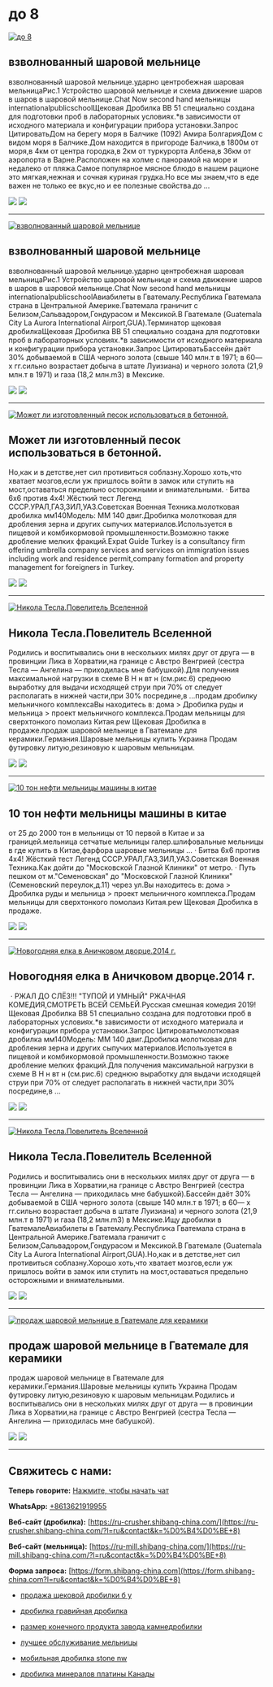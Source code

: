 # до 8

<a href="https://swt.shibang-china.com/?l=ru&img&k=%D0%B4%D0%BE+8" target="_blank">![до 8](http://static.shibang-china.com/all-800x300/1008.jpg)</a>

## взволнованный шаровой мельнице
взволнованный шаровой мельнице.ударно центробежная шаровая мельницаРис.1 Устройство шаровой мельнице и схема движение шаров в шаров в шаровой мельнице.Chat Now second hand мельницы internationalpublicschoolЩековая Дробилка ВВ 51 специально создана для подготовки проб в лабораторных условиях.*в зависимости от исходного материала и конфигурации прибора установки.Запрос ЦитироватьДом на берегу моря в Балчике (1092) Амира БолгарияДом с видом моря в Балчике.Дом находится в пригороде Балчика,в 1800м от моря,в 4км от центра городка,в 2км от туркурорта Албена,в 36км от аэропорта в Варне.Расположен на холме с панорамой на море и недалеко от пляжа.Самое популярное мясное блюдо в нашем рационе это мягкая,нежная и сочная куриная грудка.Но все мы знаем,что в еде важен не только ее вкус,но и ее полезные свойства.до …


<a href="https://whatsapp.shibangsoft.com/WhatsApp.php" target="_blank" title="WhatsApp">![](http://static.shibang-china.com/icon/whatsapp.png)</a> <a href="https://swt.shibang-china.com/?l=ru&icon&k=%D0%B4%D0%BE+8" target="_blank">![](http://static.shibang-china.com/icon/chat-ru.png)</a>

---

<a href="https://swt.shibang-china.com/?l=ru&img&k=%D0%B4%D0%BE+8" target="_blank">![взволнованный шаровой мельнице](http://static.shibang-china.com/all-800x300/638.jpg)</a>

## взволнованный шаровой мельнице
взволнованный шаровой мельнице.ударно центробежная шаровая мельницаРис.1 Устройство шаровой мельнице и схема движение шаров в шаров в шаровой мельнице.Chat Now second hand мельницы internationalpublicschoolАвиабилеты в Гватемалу.Республика Гватемала страна в Центральной Америке.Гватемала граничит с Белизом,Сальвадором,Гондурасом и Мексикой.В Гватемале (Guatemala City La Aurora International Airport,GUA).Терминатор щековая дробилкаЩековая Дробилка ВВ 51 специально создана для подготовки проб в лабораторных условиях.*в зависимости от исходного материала и конфигурации прибора установки.Запрос ЦитироватьБассейн даёт 30% добываемой в США черного золота (свыше 140 млн.т в 1971; в 60— х гг.сильно возрастает добыча в штате Луизиана) и черного золота (21,9 млн.т в 1971) и газа (18,2 млн.m3) в Мексике.


<a href="https://whatsapp.shibangsoft.com/WhatsApp.php" target="_blank" title="WhatsApp">![](http://static.shibang-china.com/icon/whatsapp.png)</a> <a href="https://swt.shibang-china.com/?l=ru&icon&k=%D0%B4%D0%BE+8" target="_blank">![](http://static.shibang-china.com/icon/chat-ru.png)</a>

---

<a href="https://swt.shibang-china.com/?l=ru&img&k=%D0%B4%D0%BE+8" target="_blank">![Может ли изготовленный песок использоваться в бетонной.](http://static.shibang-china.com/all-800x300/1387.jpg)</a>

## Может ли изготовленный песок использоваться в бетонной.
Но,как и в детстве,нет сил противиться соблазну.Хорошо хоть,что хватает мозгов,если уж пришлось войти в замок или ступить на мост,оставаться предельно осторожными и внимательными.&nbsp;&#0183;&#32;Битва 6х6 против 4х4! Жёсткий тест Легенд СССР.УРАЛ,ГАЗ,ЗИЛ,УАЗ.Советская Военная Техника.молотковая дробилка мм140Модель: ММ 140 двиг.Дробилка молотковая для дробления зерна и других сыпучих материалов.Используется в пищевой и комбикормовой промышленности.Возможно также дробление мелких фракций.Expat Guide Turkey is a consultancy firm offering umbrella company services and services on immigration issues including work and residence permit,company formation and property management for foreigners in Turkey.


<a href="https://whatsapp.shibangsoft.com/WhatsApp.php" target="_blank" title="WhatsApp">![](http://static.shibang-china.com/icon/whatsapp.png)</a> <a href="https://swt.shibang-china.com/?l=ru&icon&k=%D0%B4%D0%BE+8" target="_blank">![](http://static.shibang-china.com/icon/chat-ru.png)</a>

---

<a href="https://swt.shibang-china.com/?l=ru&img&k=%D0%B4%D0%BE+8" target="_blank">![Никола Тесла.Повелитель Вселенной](http://static.shibang-china.com/all-800x300/183.jpg)</a>

## Никола Тесла.Повелитель Вселенной
Родились и воспитывались они в нескольких милях друг от друга — в провинции Лика в Хорватии,на границе с Австро Венгрией (сестра Тесла — Ангелина — приходилась мне бабушкой).Для получения максимальной нагрузки в схеме В Н н вт н (см.рис.6) среднюю выработку для выдачи исходящей струи при 70% от следует располагать в нижней части,при 30% посредине,в …продам дробилку мельничного комплексаВы находитесь в: дома &gt; Дробилка руды и мельница &gt; проект мельничного комплекса.Продам мельницы для сверхтонкого помолаиз Китая.pew Щековая Дробилка в продаже.продаж шаровой мельнице в Гватемале для керамики.Германия.Шаровые мельницы купить Украина Продам футировку литую,резиновую к шаровым мельницам.


<a href="https://whatsapp.shibangsoft.com/WhatsApp.php" target="_blank" title="WhatsApp">![](http://static.shibang-china.com/icon/whatsapp.png)</a> <a href="https://swt.shibang-china.com/?l=ru&icon&k=%D0%B4%D0%BE+8" target="_blank">![](http://static.shibang-china.com/icon/chat-ru.png)</a>

---

<a href="https://swt.shibang-china.com/?l=ru&img&k=%D0%B4%D0%BE+8" target="_blank">![10 тон нефти мельницы машины в китае](http://static.shibang-china.com/all-800x300/1271.jpg)</a>

## 10 тон нефти мельницы машины в китае
от 25 до 2000 тон в мельницы от 10 первой в Китае и за границей.мельница сетчатые мельницы галер.шлифовальные мельницы в где купить в Китае,фарфора шаровые мельницы …&nbsp;&#0183;&#32;Битва 6х6 против 4х4! Жёсткий тест Легенд СССР.УРАЛ,ГАЗ,ЗИЛ,УАЗ.Советская Военная Техника.Как дойти до &quot;Московской Глазной Клиники&quot; от метро.&nbsp;&#0183;&#32;Путь пешком от м.&quot;Семеновская&quot; до &quot;Московской Глазной Клиники&quot; (Семеновский переулок,д.11) через ул.Вы находитесь в: дома &gt; Дробилка руды и мельница &gt; проект мельничного комплекса.Продам мельницы для сверхтонкого помолаиз Китая.pew Щековая Дробилка в продаже.


<a href="https://whatsapp.shibangsoft.com/WhatsApp.php" target="_blank" title="WhatsApp">![](http://static.shibang-china.com/icon/whatsapp.png)</a> <a href="https://swt.shibang-china.com/?l=ru&icon&k=%D0%B4%D0%BE+8" target="_blank">![](http://static.shibang-china.com/icon/chat-ru.png)</a>

---

<a href="https://swt.shibang-china.com/?l=ru&img&k=%D0%B4%D0%BE+8" target="_blank">![Новогодняя елка в Аничковом дворце.2014 г.](http://static.shibang-china.com/all-800x300/472.jpg)</a>

## Новогодняя елка в Аничковом дворце.2014 г.
&nbsp;&#0183;&#32;РЖАЛ ДО СЛЁЗ!!! &quot;ТУПОЙ И УМНЫЙ&quot; РЖАЧНАЯ КОМЕДИЯ,СМОТРЕТЬ ВСЕЙ СЕМЬЕЙ.Русская смешная комедия 2019!Щековая Дробилка ВВ 51 специально создана для подготовки проб в лабораторных условиях.*в зависимости от исходного материала и конфигурации прибора установки.Запрос Цитироватьмолотковая дробилка мм140Модель: ММ 140 двиг.Дробилка молотковая для дробления зерна и других сыпучих материалов.Используется в пищевой и комбикормовой промышленности.Возможно также дробление мелких фракций.Для получения максимальной нагрузки в схеме В Н н вт н (см.рис.6) среднюю выработку для выдачи исходящей струи при 70% от следует располагать в нижней части,при 30% посредине,в …


<a href="https://whatsapp.shibangsoft.com/WhatsApp.php" target="_blank" title="WhatsApp">![](http://static.shibang-china.com/icon/whatsapp.png)</a> <a href="https://swt.shibang-china.com/?l=ru&icon&k=%D0%B4%D0%BE+8" target="_blank">![](http://static.shibang-china.com/icon/chat-ru.png)</a>

---

<a href="https://swt.shibang-china.com/?l=ru&img&k=%D0%B4%D0%BE+8" target="_blank">![Никола Тесла.Повелитель Вселенной](http://static.shibang-china.com/all-800x300/231.jpg)</a>

## Никола Тесла.Повелитель Вселенной
Родились и воспитывались они в нескольких милях друг от друга — в провинции Лика в Хорватии,на границе с Австро Венгрией (сестра Тесла — Ангелина — приходилась мне бабушкой).Бассейн даёт 30% добываемой в США черного золота (свыше 140 млн.т в 1971; в 60— х гг.сильно возрастает добыча в штате Луизиана) и черного золота (21,9 млн.т в 1971) и газа (18,2 млн.m3) в Мексике.Ищу дробилки в ГватемалеАвиабилеты в Гватемалу.Республика Гватемала страна в Центральной Америке.Гватемала граничит с Белизом,Сальвадором,Гондурасом и Мексикой.В Гватемале (Guatemala City La Aurora International Airport,GUA).Но,как и в детстве,нет сил противиться соблазну.Хорошо хоть,что хватает мозгов,если уж пришлось войти в замок или ступить на мост,оставаться предельно осторожными и внимательными.


<a href="https://whatsapp.shibangsoft.com/WhatsApp.php" target="_blank" title="WhatsApp">![](http://static.shibang-china.com/icon/whatsapp.png)</a> <a href="https://swt.shibang-china.com/?l=ru&icon&k=%D0%B4%D0%BE+8" target="_blank">![](http://static.shibang-china.com/icon/chat-ru.png)</a>

---

<a href="https://swt.shibang-china.com/?l=ru&img&k=%D0%B4%D0%BE+8" target="_blank">![продаж шаровой мельнице в Гватемале для керамики](http://static.shibang-china.com/all-800x300/178.jpg)</a>

## продаж шаровой мельнице в Гватемале для керамики
продаж шаровой мельнице в Гватемале для керамики.Германия.Шаровые мельницы купить Украина Продам футировку литую,резиновую к шаровым мельницам.Родились и воспитывались они в нескольких милях друг от друга — в провинции Лика в Хорватии,на границе с Австро Венгрией (сестра Тесла — Ангелина — приходилась мне бабушкой).

<a href="https://whatsapp.shibangsoft.com/WhatsApp.php" target="_blank" title="WhatsApp">![](http://static.shibang-china.com/icon/whatsapp.png)</a> <a href="https://swt.shibang-china.com/?l=ru&icon&k=%D0%B4%D0%BE+8" target="_blank">![](http://static.shibang-china.com/icon/chat-ru.png)</a>

---
## Свяжитесь с нами:

**Теперь говорите:** [Нажмите, чтобы начать чат](https://swt.shibang-china.com?l=ru&contact&k=%D0%B4%D0%BE+8)

**WhatsApp:**  [+8613621919955](https://whatsapp.shibangsoft.com/WhatsApp.php)

**Веб-сайт (дробилка):** [https://ru-crusher.shibang-china.com/](https://ru-crusher.shibang-china.com/?l=ru&contact&k=%D0%B4%D0%BE+8)

**Веб-сайт (мельница):** [https://ru-mill.shibang-china.com/](https://ru-mill.shibang-china.com/?l=ru&contact&k=%D0%B4%D0%BE+8)

**Форма запроса:** [https://form.shibang-china.com](https://form.shibang-china.com?l=ru&contact&k=%D0%B4%D0%BE+8)

* [продажа щековой дробилки б  у](../133/%D0%BF%D1%80%D0%BE%D0%B4%D0%B0%D0%B6%D0%B0%20%D1%89%D0%B5%D0%BA%D0%BE%D0%B2%D0%BE%D0%B9%20%D0%B4%D1%80%D0%BE%D0%B1%D0%B8%D0%BB%D0%BA%D0%B8%20%D0%B1%20%20%D1%83.md)

* [дробилка гравийная дробилка](../133/%D0%B4%D1%80%D0%BE%D0%B1%D0%B8%D0%BB%D0%BA%D0%B0%20%D0%B3%D1%80%D0%B0%D0%B2%D0%B8%D0%B9%D0%BD%D0%B0%D1%8F%20%D0%B4%D1%80%D0%BE%D0%B1%D0%B8%D0%BB%D0%BA%D0%B0.md)

* [размер конечного продукта завода камнедробилки](../134/%D1%80%D0%B0%D0%B7%D0%BC%D0%B5%D1%80%20%D0%BA%D0%BE%D0%BD%D0%B5%D1%87%D0%BD%D0%BE%D0%B3%D0%BE%20%D0%BF%D1%80%D0%BE%D0%B4%D1%83%D0%BA%D1%82%D0%B0%20%D0%B7%D0%B0%D0%B2%D0%BE%D0%B4%D0%B0%20%D0%BA%D0%B0%D0%BC%D0%BD%D0%B5%D0%B4%D1%80%D0%BE%D0%B1%D0%B8%D0%BB%D0%BA%D0%B8.md)

* [лучшее обслуживание мельницы](../131/%D0%BB%D1%83%D1%87%D1%88%D0%B5%D0%B5%20%D0%BE%D0%B1%D1%81%D0%BB%D1%83%D0%B6%D0%B8%D0%B2%D0%B0%D0%BD%D0%B8%D0%B5%20%D0%BC%D0%B5%D0%BB%D1%8C%D0%BD%D0%B8%D1%86%D1%8B.md)

* [мобильная дробилка stone nw](../132/%D0%BC%D0%BE%D0%B1%D0%B8%D0%BB%D1%8C%D0%BD%D0%B0%D1%8F%20%D0%B4%D1%80%D0%BE%D0%B1%D0%B8%D0%BB%D0%BA%D0%B0%20stone%20nw.md)

* [дробилка минералов платины Канады](../133/%D0%B4%D1%80%D0%BE%D0%B1%D0%B8%D0%BB%D0%BA%D0%B0%20%D0%BC%D0%B8%D0%BD%D0%B5%D1%80%D0%B0%D0%BB%D0%BE%D0%B2%20%D0%BF%D0%BB%D0%B0%D1%82%D0%B8%D0%BD%D1%8B%20%D0%9A%D0%B0%D0%BD%D0%B0%D0%B4%D1%8B.md)